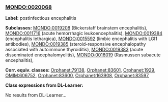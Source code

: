 
### [MONDO:0020068](http://purl.obolibrary.org/obo/MONDO_0020068)
**Label:** postinfectious encephalitis

**Subclasses:** [MONDO:0019208](http://purl.obolibrary.org/obo/MONDO_0019208) (Bickerstaff brainstem encephalitis), [MONDO:0011716](http://purl.obolibrary.org/obo/MONDO_0011716) (acute hemorrhagic leukoencephalitis), [MONDO:0019384](http://purl.obolibrary.org/obo/MONDO_0019384) (encephalitis lethargica), [MONDO:0015592](http://purl.obolibrary.org/obo/MONDO_0015592) (limbic encephalitis with LGI1 antibodies), [MONDO:0019385](http://purl.obolibrary.org/obo/MONDO_0019385) (steroid-responsive encephalopathy associated with autoimmune thyroiditis), [MONDO:0019383](http://purl.obolibrary.org/obo/MONDO_0019383) (acute disseminated encephalomyelitis), [MONDO:0016019](http://purl.obolibrary.org/obo/MONDO_0016019) (Rasmussen subacute encephalitis), 

**Corr. equiv. classes:** [Orphanet:79138](http://www.orpha.net/ORDO/Orphanet_79138), [Orphanet:83601](http://www.orpha.net/ORDO/Orphanet_83601), [Orphanet:1929](http://www.orpha.net/ORDO/Orphanet_1929), [OMIM:606752](http://purl.obolibrary.org/obo/OMIM_606752), [Orphanet:83600](http://www.orpha.net/ORDO/Orphanet_83600), [Orphanet:163908](http://www.orpha.net/ORDO/Orphanet_163908), [Orphanet:83597](http://www.orpha.net/ORDO/Orphanet_83597), 

**Class expressions from DL-Learner:**

No results from DL-Learner...




